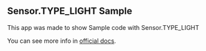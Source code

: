 ## Sensor.TYPE_LIGHT Sample
This app was made to show Sample code with Sensor.TYPE_LIGHT

You can see more info in 
<a href="https://developer.android.com/guide/topics/sensors/sensors_overview.html" target="_blank">official docs</a>. 
